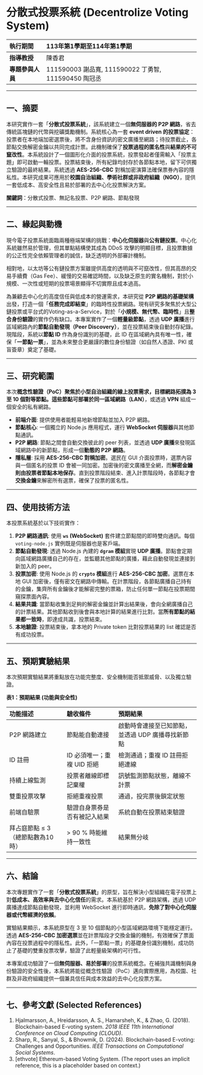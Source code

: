 # 分散式投票系統 (Decentrolize Voting System)

| **執行期間** | 113年第1學期至114年第1學期 |
| :--- | :--- |
| **指導教授** | 陳香君 |
| **專題參與人員** | 111590003 謝品寬, 111590022 丁勇智, 111590450 陶冠丞 |

---

## 一、摘要

本研究實作一套「**分散式投票系統**」，該系統建立一個**無伺服器的 P2P 網路**，省去傳統區塊鏈的代幣與挖礦獎勵機制。系統核心為一套 **event driven 的投票協定**：投票者在本地端加密選票後，將不含身份資訊的密文廣播至網路；待投票截止，各節點交換解密金鑰以共同完成計票。此機制確保了**投票過程的匿名性**與**結果的不可竄改性**。本系統設計了一個圖形化介面的投票系統，投票發起者僅需輸入「投票主題」即可啟動一輪投票。投票結束後，所有紀錄均封存於各節點本地，留下可供獨立驗證的最終結果。系統透過 **AES-256-CBC** 對稱加密演算法確保票券內容的隱私性。本研究成果可應用於**校園自治組織、學術社群或非政府組織（NGO）**，提供一套低成本、高安全性且易於部署的去中心化投票解決方案。

**關鍵詞**：分散式投票、無記名投票、P2P 網路、節點發現

---

## 二、緣起與動機

現今電子投票系統面臨兩種極端架構的挑戰：**中心化伺服器**與**公有鏈投票**。中心化系統雖然易於管理，但其單點結構使其成為 DDoS 攻擊的明顯目標，且投票數據的公正性完全依賴管理者的誠信，缺乏透明的外部審計機制。

相對地，以太坊等公有鏈投票方案雖提供高度的透明與不可竄改性，但其高昂的交易手續費（Gas Fee）、緩慢的交易確認時間，以及缺乏原生的實名機制，對於小規模、一次性或短期的投票場景顯得不切實際且成本過高。

為兼顧去中心化的高度信任與低成本的營運需求，本研究從 **P2P 網路的基礎架構**出發，打造一個「**任務完成即結束**」的臨時性投票網路。現有研究多聚焦於大型公鏈投票或平台式的Voting-as-a-Service，對於「**小規模、無代幣、臨時性**」且**整合身份驗證**的實作仍有缺口。本專案實作了一個**輕量級節點**，透過 **UDP 廣播**進行區域網路內的**節點自動發現（Peer Discovery）**，並在投票結束後自動封存紀錄。現階段，系統以**節點 ID** 作為身份識別的基礎，此 ID 在區域網內具有唯一性，確保「**一節點一票**」，並為未來整合更嚴謹的數位身份驗證（如自然人憑證、PKI 或盲簽章）奠定了基礎。

---

## 三、研究範圍

本次**概念性驗證（PoC）**聚焦於小型自治組織的線上投票需求，目標網路拓撲為 **3 至 10 個對等節點**。這些節點可部署於同一**區域網路（LAN）**，或透過 **VPN** 組成一個安全的私有網路。

* **前端介面**: 提供使用者能輕易地新增節點並加入 P2P 網路。
* **節點核心**: 一個獨立的 Node.js 應用程式，運行 **WebSocket 伺服器**與其他節點通訊。
* **P2P 網路**: 節點之間會自動交換彼此的 peer 列表，並透過 **UDP 廣播**來發現區域網路中的新節點，形成一個**動態的 P2P 網路**。
* **隱私層**: 採用 **AES-256-CBC 對稱加密**。選民在 GUI 介面投票時，選票內容與一個匿名的投票 ID 會被一同加密。加密後的密文廣播至全網，而**解密金鑰則由投票者節點本地保存**。直到投票階段結束、進入計票階段時，各節點才會**交換金鑰**來解密所有選票，確保了投票的匿名性。

---

## 四、使用技術方法

本投票系統基於以下技術實作：

1.  **P2P 網路通訊**: 使用 **`ws` (WebSocket)** 套件建立節點間的即時雙向通訊。每個 `voting-node.js` 實例既是伺服器也是客戶端。
2.  **節點自動發現**: 透過 Node.js 內建的 **`dgram` 模組**實現 **UDP 廣播**。節點會定期向區域網路廣播自己的存在，並監聽其他節點的廣播，藉此自動發現並連接到新加入的 peer。
3.  **投票加密**: 使用 Node.js 的 **`crypto` 模組**進行 **AES-256-CBC 加密**。選票在本地 GUI 加密後，僅有密文在網路中傳輸。在計票階段，各節點廣播自己持有的金鑰，集齊所有金鑰後才能解密完整的票箱，防止任何單一節點在投票期間窺探票面內容。
4.  **結果共識**: 當節點收集到足夠的解密金鑰並計算出結果後，會向全網廣播自己的計票結果。其他節點收到後會與本地計算的結果進行比對。當**所有節點的結果都一致時**，即達成共識，投票結束。
5.  **本地驗證**: 投票結束後，拿本地的 Private token 比對投票結果的 list 確認是否有成功投票。

---

## 五、預期實驗結果

本次預期實驗結果將重點放在功能完整度、安全機制能否抵禦威脅、以及獨立驗證。

**表1：預期結果 (功能與安全性)**

| 功能描述 | 驗收條件 | 預期結果 |
| :--- | :--- | :--- |
| P2P 網路建立 | 節點能自動連接 | 啟動時會連接至已知節點，並透過 UDP 廣播尋找新節點 |
| ID 註冊 | ID 必須唯一；重複 UID 拒絕 | 檢測通過；重複 ID 註冊拒絕連線 |
| 持續上線監測 | 投票者離線即標記棄權 | 訊號監測節點狀態，離線不計票 |
| 雙重投票攻擊 | 拒絕重複投票 | 通過，投完票後鎖定狀態 |
| 前端自驗票 | 驗證自身票券是否有被記入結果 | 系統自動在投票結束驗證 |
| 拜占庭節點 ≤ 3（總節點數為10時） | > 90 % 時能維持一致性 | 結果無分岐 |

---

## 六、結論

本次專題實作了一套「**分散式投票系統**」的原型，旨在解決小型組織在電子投票上對**低成本、高效率與去中心化信任**的需求。本系統基於 P2P 網路架構，透過 UDP 廣播達成節點自動發現，並利用 WebSocket 進行即時通訊，**免除了對中心化伺服器或代幣經濟的依賴**。

實驗結果顯示，本系統原型在 3 至 10 個節點的小型區域網路環境下能穩定運行。透過 **AES-256-CBC 加密選票**並在計票階段才交換金鑰的機制，有效確保了票面內容在投票過程中的隱私性。此外，「一節點一票」的基礎身份識別機制，成功防止了基礎的雙重投票攻擊，驗證了此輕量級架構的可行性。

本專案成功驗證了一個**無伺服器、易於部署**的投票系統概念。在補強共識機制與身份驗證的安全性後，本系統將能從概念性驗證（PoC）邁向實際應用，為校園、社群及非政府組織提供一個兼具信任與成本效益的去中心化投票方案。

---

## 七、參考文獻 (Selected References)

1.  Hjalmarsson, A., Hreidarsson, A. S., Hamarsheh, K., & Zhao, G. (2018). Blockchain-based E-voting system. *2018 IEEE 11th International Conference on Cloud Computing (CLOUD)*.
2.  Sharp, R., Sanyal, S., & Bhowmik, D. (2024). Blockchain-based E-voting: Challenges and Opportunities. *IEEE Transactions on Computational Social Systems*.
3.  [ethvote] Ethereum-based Voting System. (The report uses an implicit reference, this is a placeholder based on context.)